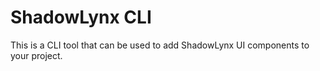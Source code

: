 # ShadowLynx CLI

This is a CLI tool that can be used to add ShadowLynx UI components to your project.
